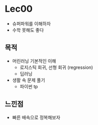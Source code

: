 # Lec00
- 슈퍼파워를 이해하자
- 수학 못해도 좋다

## 목적
- 머린러닝 기본적인 이해
    - 로지스틱 회귀, 선형 회귀 (regression)
    - 딥러닝
- 생활 속 문제 풀기
    - 파이썬 tp

## 느낀점
- 빠른 배속으로 정복해보자